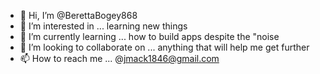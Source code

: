 - 👋 Hi, I’m @BerettaBogey868
- 👀 I’m interested in ... learning new things
- 🌱 I’m currently learning ... how to build apps despite the "noise 
- 💞️ I’m looking to collaborate on ... anything that will help me get further
- 📫 How to reach me ... @jmack1846@gmail.com

<!---
BerettaBogey868/BerettaBogey868 is a ✨ special ✨ repository because its `README.md` (this file) appears on your GitHub profile.
You can click the Preview link to take a look at your changes.
--->
